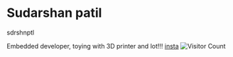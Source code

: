 # Sudarshan patil

sdrshnptl

Embedded developer, toying with 3D printer and lot!!!
[insta](instagram.com/sdrshnptl)
![Visitor Count](https://profile-counter.glitch.me/sdrshnptl/count.svg)
